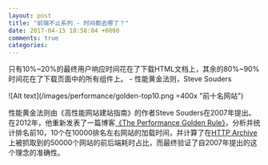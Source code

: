 ```yaml
---
layout: post
title: "前端不止系列 - 时间都去哪了？"
date: 2017-04-15 18:58:04 +0800
comments: true
categories:
---
```

只有10%~20%的最终用户响应时间花在了下载HTML文档上，其余的80%~90%时间花在了下载页面中的所有组件上。   - 性能黄金法则，Steve Souders

![Alt text](/images/performance/golden-top10.png =400x "前十名网站")     

性能黄金法则由《高性能网站建站指南》的作者Steve Souders在2007年提出。在2012年，他重新发表了一篇博客[《The Performance Golden Rule》][0369e540]，分析并统计排名前10，10个在10000排名左右网站的加载时间，并计算了在[HTTP Archive][5375bd2a]上被抓取到的50000个网站的前后端耗时占比，而最终验证了自2007年提出的这个理念的准确性。

  [0369e540]: https://www.stevesouders.com/blog/2012/02/10/the-performance-golden-rule/ "《The Performance Golden Rule》"
  [5375bd2a]: http://httparchive.org/index.php "HTTP Archive"
